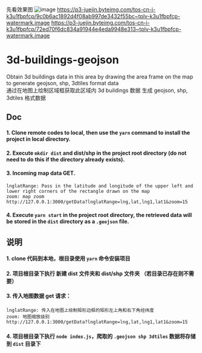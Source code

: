 <!--
 * @Descripttion:
 * @Author: cbz
 * @Date: 2021-01-25 10:34:28
 * @LastEditors: cbz
 * @LastEditTime: 2021-01-25 10:51:48
-->
先看效果图
![image](https://user-images.githubusercontent.com/31394482/121152676-ff9bdc00-c877-11eb-89ec-1305e6e7ec80.png)
https://p3-juejin.byteimg.com/tos-cn-i-k3u1fbpfcp/9c0b6ac1892d4f08ab997de3432f55bc~tplv-k3u1fbpfcp-watermark.image
https://p3-juejin.byteimg.com/tos-cn-i-k3u1fbpfcp/72ed70f6dc834a91944e4eda9948e313~tplv-k3u1fbpfcp-watermark.image
# 3d-buildings-geojson

Obtain 3d buildings data in this area by drawing the area frame on the map to generate geojson, shp, 3dtiles format data<br>
通过在地图上绘制区域框获取此区域内 3d buildings 数据 生成 geojson, shp, 3dtiles 格式数据

## Doc

#### 1. Clone remote codes to local, then use the `yarn` command to install the project in local directory.

#### 2. Execute `mkdir dist` and dist/shp in the project root directory (do not need to do this if the directory already exists).

#### 3. Incoming map data GET.

```
lnglatRange: Pass in the latitude and longitude of the upper left and lower right corners of the rectangle drawn on the map
zoom: map zoom
http://127.0.0.1:3000/getData?lnglatRange=lng,lat,lng1,lat1&zoom=15
```

#### 4. Execute `yarn start` in the project root directory, the retrieved data will be stored in the `dist` directory as a `.geojson` file.

## 说明

#### 1. clone 代码到本地，根目录使用 `yarn` 命令安装项目

#### 2. 项目根目录下执行 新建 dist 文件夹和 dist/shp 文件夹 （若目录已存在则不需要）

#### 3. 传入地图数据 get 请求：

```
lnglatRange: 传入在地图上绘制矩形边框的矩形左上角和右下角经纬度
zoom: 地图缩放级别
http://127.0.0.1:3000/getData?lnglatRange=lng,lat,lng1,lat1&zoom=15
```

#### 4. 项目根目录下执行 `node index.js`，爬取的 `.geojson shp 3dtiles` 数据将存储到 `dist` 目录下
